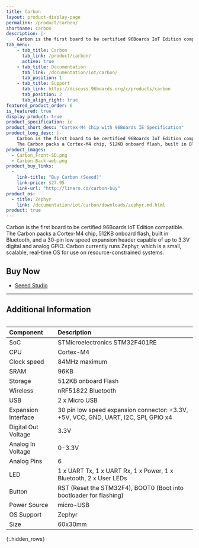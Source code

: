 ```yaml
---
title: Carbon
layout: product-display-page
permalink: /product/carbon/
shortname: carbon
description: |-
    Carbon is the first board to be certified 96Boards IoT Edition compatible. The Carbon packs a Cortex-M4 chip, 512KB onboard flash, built in Bluetooth, and a 30-pin low speed expansion header capable of up to 3.3V digital and analog GPIO. Carbon currently runs Zephyr, which is a small, scalable, real-time OS for use on resource-constrained systems.
tab_menu:
    - tab_title: Carbon
      tab_link: /product/carbon/
      active: true
    - tab_title: Documentation
      tab_link: /documentation/iot/carbon/
      tab_position: 1
    - tab_title: Support
      tab_link: https://discuss.96boards.org/c/products/carbon
      tab_position: 2
      tab_align_right: true
featured_product_order: 6
is_featured: true
display_product: true
product_specification: ie
product_short_desc: "Cortex-M4 chip with 96Boards IE Specification"
product_long_desc: |-
    Carbon is the first board to be certified 96Boards IoT Edition compatible.
    The Carbon packs a Cortex-M4 chip, 512KB onboard flash, built in Bluetooth, and a 30-pin low speed expansion header capable of up to 3.3V digital and analog GPIO. Carbon currently runs Zephyr, which is a small, scalable, real-time OS for use on resource-constrained systems.
product_images:
  - Carbon_Front-SD.png
  - Carbon-Back-web.png
product_buy_links:
  -
    link-title: "Buy Carbon (Seeed)"
    link-price: $27.95
    link-url: "http://linaro.co/carbon-buy"
product_os:
  - title: Zephyr
    link: /documentation/iot/carbon/downloads/zephyr.md.html
product: true
---
```

Carbon is the first board to be certified 96Boards IoT Edition compatible. The Carbon packs a Cortex-M4 chip, 512KB onboard flash, built in Bluetooth, and a 30-pin low speed expansion header capable of up to 3.3V digital and analog GPIO. Carbon currently runs Zephyr, which is a small, scalable, real-time OS for use on resource-constrained systems.

## Buy Now

- [Seeed Studio](https://www.96boards.org/carbon-buy)

***

## Additional Information
<div style="overflow-x:scroll;" markdown="1">


|   Component          |   Description                                                                                    |
|:---------------------|:-------------------------------------------------------------------------------------------------|
|  SoC                 | STMicroelectronics STM32F401RE                                                                   |
|  CPU                 | Cortex-M4                                                                                        |
|  Clock speed         | 84MHz maximum                                                                                    |
|  SRAM                | 96KB                                                                                             |
|  Storage             | 512KB onboard Flash                                                                              |
|  Wireless            | nRF51822 Bluetooth                                                                               |
|  USB                 | 2 x Micro USB                                                                                    |
|  Expansion Interface | 30 pin low speed expansion connector: +3.3V, +5V, VCC, GND, UART, I2C, SPI, GPIO x4              |
|  Digital Out Voltage | 3.3V                                                                                             |
|  Analog In Voltage   | 0-3.3V                                                                                           |
|  Analog Pins         | 6                                                                                                |
|  LED                 | 1 x UART Tx, 1 x UART Rx, 1 x Power, 1 x Bluetooth, 2 x User LEDs                                |
|  Button              | RST (Reset the STM32F4), BOOT0 (Boot into bootloader for flashing)                               |
|  Power Source        | micro-USB                                                                                        |
|  OS Support          | Zephyr                                                                                           |
|  Size                | 60x30mm                                                                                          |
{:.hidden_rows}
</div>
